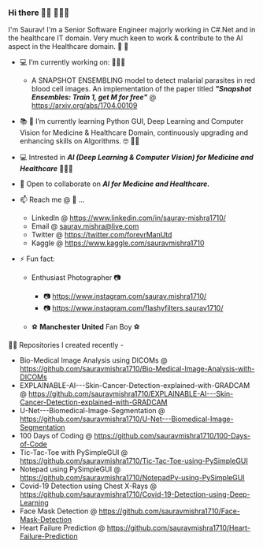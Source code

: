 ### Hi there 🙋‍♂️ 👨🏼‍💻

I'm Saurav! I'm a Senior Software Engineer majorly working in C#.Net and in the healthcare IT domain. Very much keen to work & contribute to the AI aspect in the Healthcare domain. :construction_worker: :hospital:

- :computer: I’m currently working on: 👨🏼‍💻

    - A SNAPSHOT ENSEMBLING model to detect malarial parasites in red blood cell images. An implementation of the paper titled ***"Snapshot Ensembles: Train 1, get M for free"*** @ https://arxiv.org/abs/1704.00109
    
    
- :books: :notebook: I’m currently learning Python GUI, Deep Learning and Computer Vision for Medicine & Healthcare Domain, continuously upgrading and enhancing skills on Algorithms. :nerd_face: 🐱‍👓


- :computer: Intrested in ***AI (Deep Learning & Computer Vision) for Medicine and Healthcare*** 👨🏼‍💻

- 👯 Open to collaborate on ***AI for Medicine and Healthcare.***


- 📫 Reach me @ :email: ...
    - LinkedIn @ https://www.linkedin.com/in/saurav-mishra1710/
    - Email @ saurav.mishra@live.com 
    - Twitter @ https://twitter.com/forevrManUtd
    - Kaggle @ https://www.kaggle.com/sauravmishra1710


- ⚡ Fun fact: 

    - Enthusiast Photographer :camera:

        - :camera: https://www.instagram.com/saurav.mishra1710/
        - :camera: https://www.instagram.com/flashyfilters.saurav1710/

    - :soccer: **Manchester United** Fan Boy :soccer:


👨‍💻 Repositories I created recently - 

  - Bio-Medical Image Analysis using DICOMs @ https://github.com/sauravmishra1710/Bio-Medical-Image-Analysis-with-DICOMs
  - EXPLAINABLE-AI---Skin-Cancer-Detection-explained-with-GRADCAM @ https://github.com/sauravmishra1710/EXPLAINABLE-AI---Skin-Cancer-Detection-explained-with-GRADCAM
  - U-Net---Biomedical-Image-Segmentation @ https://github.com/sauravmishra1710/U-Net---Biomedical-Image-Segmentation
  - 100 Days of Coding @ https://github.com/sauravmishra1710/100-Days-of-Code
  - Tic-Tac-Toe with PySimpleGUI @ https://github.com/sauravmishra1710/Tic-Tac-Toe-using-PySimpleGUI
  - Notepad using PySimpleGUI @ https://github.com/sauravmishra1710/NotepadPy-using-PySimpleGUI
  - Covid-19 Detection using Chest X-Rays @ https://github.com/sauravmishra1710/Covid-19-Detection-using-Deep-Learning
  - Face Mask Detection @ https://github.com/sauravmishra1710/Face-Mask-Detection
  - Heart Failure Prediction @ https://github.com/sauravmishra1710/Heart-Failure-Prediction
